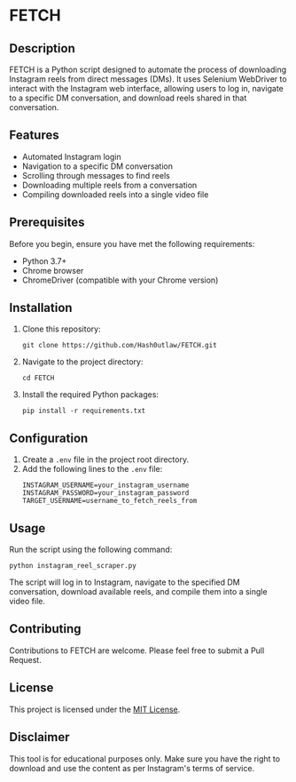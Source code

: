 # FETCH

## Description
FETCH is a Python script designed to automate the process of downloading Instagram reels from direct messages (DMs). It uses Selenium WebDriver to interact with the Instagram web interface, allowing users to log in, navigate to a specific DM conversation, and download reels shared in that conversation.

## Features
- Automated Instagram login
- Navigation to a specific DM conversation
- Scrolling through messages to find reels
- Downloading multiple reels from a conversation
- Compiling downloaded reels into a single video file

## Prerequisites
Before you begin, ensure you have met the following requirements:
- Python 3.7+
- Chrome browser
- ChromeDriver (compatible with your Chrome version)

## Installation
1. Clone this repository:
   ```
   git clone https://github.com/Hash0utlaw/FETCH.git
   ```
2. Navigate to the project directory:
   ```
   cd FETCH
   ```
3. Install the required Python packages:
   ```
   pip install -r requirements.txt
   ```

## Configuration
1. Create a `.env` file in the project root directory.
2. Add the following lines to the `.env` file:
   ```
   INSTAGRAM_USERNAME=your_instagram_username
   INSTAGRAM_PASSWORD=your_instagram_password
   TARGET_USERNAME=username_to_fetch_reels_from
   ```

## Usage
Run the script using the following command:
```
python instagram_reel_scraper.py
```

The script will log in to Instagram, navigate to the specified DM conversation, download available reels, and compile them into a single video file.

## Contributing
Contributions to FETCH are welcome. Please feel free to submit a Pull Request.

## License
This project is licensed under the [MIT License](https://opensource.org/licenses/MIT).

## Disclaimer
This tool is for educational purposes only. Make sure you have the right to download and use the content as per Instagram's terms of service.